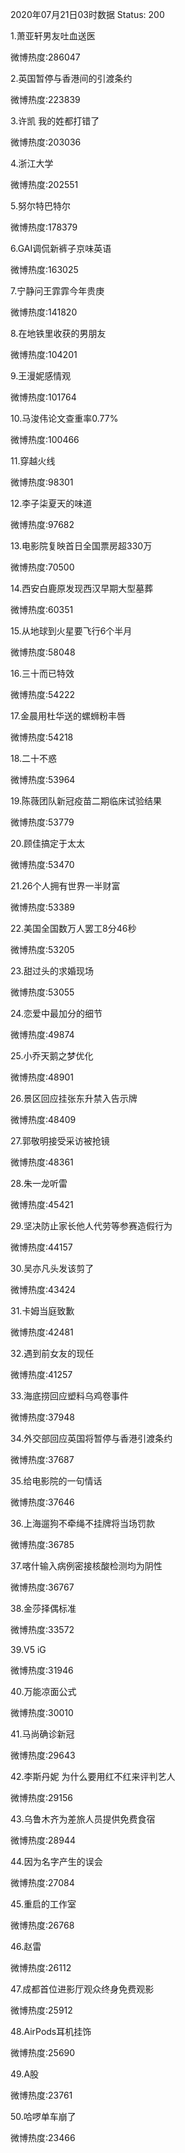 2020年07月21日03时数据
Status: 200

1.萧亚轩男友吐血送医

微博热度:286047

2.英国暂停与香港间的引渡条约

微博热度:223839

3.许凯 我的姓都打错了

微博热度:203036

4.浙江大学

微博热度:202551

5.努尔特巴特尔

微博热度:178379

6.GAI调侃新裤子京味英语

微博热度:163025

7.宁静问王霏霏今年贵庚

微博热度:141820

8.在地铁里收获的男朋友

微博热度:104201

9.王漫妮感情观

微博热度:101764

10.马浚伟论文查重率0.77%

微博热度:100466

11.穿越火线

微博热度:98301

12.李子柒夏天的味道

微博热度:97682

13.电影院复映首日全国票房超330万

微博热度:70500

14.西安白鹿原发现西汉早期大型墓葬

微博热度:60351

15.从地球到火星要飞行6个半月

微博热度:58048

16.三十而已特效

微博热度:54222

17.金晨用杜华送的螺蛳粉丰唇

微博热度:54218

18.二十不惑

微博热度:53964

19.陈薇团队新冠疫苗二期临床试验结果

微博热度:53779

20.顾佳搞定于太太

微博热度:53470

21.26个人拥有世界一半财富

微博热度:53389

22.美国全国数万人罢工8分46秒

微博热度:53205

23.甜过头的求婚现场

微博热度:53055

24.恋爱中最加分的细节

微博热度:49874

25.小乔天鹅之梦优化

微博热度:48901

26.景区回应挂张东升禁入告示牌

微博热度:48409

27.郭敬明接受采访被抢镜

微博热度:48361

28.朱一龙听雷

微博热度:45421

29.坚决防止家长他人代劳等参赛造假行为

微博热度:44157

30.吴亦凡头发该剪了

微博热度:43424

31.卡姆当庭致歉

微博热度:42481

32.遇到前女友的现任

微博热度:41257

33.海底捞回应塑料乌鸡卷事件

微博热度:37948

34.外交部回应英国将暂停与香港引渡条约

微博热度:37687

35.给电影院的一句情话

微博热度:37646

36.上海遛狗不牵绳不挂牌将当场罚款

微博热度:36785

37.喀什输入病例密接核酸检测均为阴性

微博热度:36767

38.金莎择偶标准

微博热度:33572

39.V5 iG

微博热度:31946

40.万能凉面公式

微博热度:30010

41.马尚确诊新冠

微博热度:29643

42.李斯丹妮 为什么要用红不红来评判艺人

微博热度:29156

43.乌鲁木齐为差旅人员提供免费食宿

微博热度:28944

44.因为名字产生的误会

微博热度:27084

45.重启的工作室

微博热度:26768

46.赵雷

微博热度:26112

47.成都首位进影厅观众终身免费观影

微博热度:25912

48.AirPods耳机挂饰

微博热度:25690

49.A股

微博热度:23761

50.哈啰单车崩了

微博热度:23466

